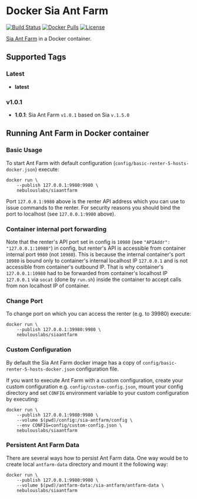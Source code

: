 # Docker Sia Ant Farm

[![Build Status](https://travis-ci.org/NebulousLabs/docker-sia-ant-farm.svg?branch=master)](https://travis-ci.org/NebulousLabs/docker-sia-ant-farm) 
[![Docker Pulls](https://img.shields.io/docker/pulls/nebulouslabs/siaantfarm.svg?maxAge=604800)](https://hub.docker.com/r/nebulouslabs/siaantfarm) 
[![License](http://img.shields.io/:license-mit-blue.svg)](LICENSE)

[Sia Ant Farm](https://gitlab.com/NebulousLabs/Sia-Ant-Farm) in a Docker container.

## Supported Tags

### Latest
* **latest**

### v1.0.1
* **1.0.1**: Sia Ant Farm `v1.0.1` based on Sia `v.1.5.0`

## Running Ant Farm in Docker container

### Basic Usage
To start Ant Farm with default configuration
(`config/basic-renter-5-hosts-docker.json`) execute:
```
docker run \
    --publish 127.0.0.1:9980:9980 \
    nebulouslabs/siaantfarm
```
Port `127.0.0.1:9980` above is the renter API address which you can use to
issue commands to the renter. For security reasons you should bind the port to
localhost (see `127.0.0.1:9980` above).

### Container internal port forwarding
Note that the renter's API port set in config is `10980` (see
`"APIAddr": "127.0.0.1:10980"`) in config, but renter's API is accessible from
container internal port `9980` (not `10980`). This is because the internal
container's port `10980` is bound only to container's internal localhost IP
`127.0.0.1` and is not accessible from container's outbound IP. That is why
container's `127.0.0.1:10980` had to be forwarded from container's localhost IP
`127.0.0.1` via `socat` (done by `run.sh`) inside the container to accept calls
from non localhost IP of container.

### Change Port
To change port on which you can access the renter (e.g. to 39980) execute:
```
docker run \
    --publish 127.0.0.1:39980:9980 \
    nebulouslabs/siaantfarm
```

### Custom Configuration
By default the Sia Ant Farm docker image has a copy of
`config/basic-renter-5-hosts-docker.json` configuration file.

If you want to execute Ant Farm with a custom configuration, create your custom
configuration e.g. `config/custom-config.json`, mount your config directory and
set `CONFIG` environment variable to your custom configuration by executing:
```
docker run \
    --publish 127.0.0.1:9980:9980 \
    --volume $(pwd)/config:/sia-antfarm/config \
    --env CONFIG=config/custom-config.json \
    nebulouslabs/siaantfarm
```

### Persistent Ant Farm Data
There are several ways how to persist Ant Farm data. One way would be to create
local `antfarm-data` directory and mount it the following way:
```
docker run \
    --publish 127.0.0.1:9980:9980 \
    --volume $(pwd)/antfarm-data:/sia-antfarm/antfarm-data \
    nebulouslabs/siaantfarm
```
